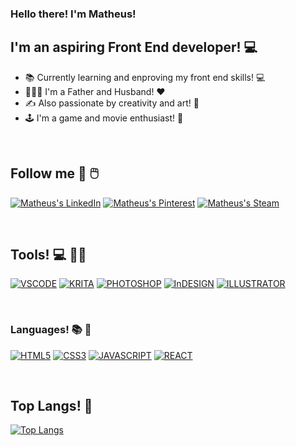 ### Hello there! I'm Matheus!

## I'm an aspiring Front End developer! :computer:	

- :books: Currently learning and enproving my front end skills! :computer:
- :family_man_woman_boy: I'm a Father and Husband! :heart:
- :writing_hand: Also passionate by creativity and art! :art:
- :joystick: I'm a game and movie enthusiast! :movie_camera:

<br />

## Follow me :iphone: :computer_mouse:
[![Matheus's LinkedIn](https://img.shields.io/badge/LinkedIn-0077B5?style=for-the-badge&logo=linkedin&logoColor=white)](https://www.linkedin.com/in/matheusbquadros/)
[![Matheus's Pinterest](https://img.shields.io/badge/Pinterest-%23E60023.svg?&style=for-the-badge&logo=Pinterest&logoColor=white)](https://br.pinterest.com/baptistadequadros)
[![Matheus's Steam](https://img.shields.io/badge/Steam-000000?style=for-the-badge&logo=steam&logoColor=white)](https://steamcommunity.com/id/faylexbr/)

<br />

## Tools! :computer: :artist:
[![VSCODE](https://img.shields.io/badge/Visual_Studio_Code-0078D4?style=for-the-badge&logo=visual%20studio%20code&logoColor=white)]()
[![KRITA](https://img.shields.io/badge/Krita-203759?style=for-the-badge&logo=krita&logoColor=EEF37B)]()
[![PHOTOSHOP](https://img.shields.io/badge/Adobe%20Photoshop-31A8FF?style=for-the-badge&logo=Adobe%20Photoshop&logoColor=black)]()
[![InDESIGN](https://img.shields.io/badge/Adobe%20InDesign-FF3366?style=for-the-badge&logo=Adobe%20InDesign&logoColor=white)]()
[![ILLUSTRATOR](https://img.shields.io/badge/Adobe%20Illustrator-FF9A00?style=for-the-badge&logo=adobe%20illustrator&logoColor=white)]()

<br />

### Languages! :books: :metal: 

[![HTML5](https://img.shields.io/badge/HTML5-E34F26?style=for-the-badge&logo=html5&logoColor=white)]()
[![CSS3](https://img.shields.io/badge/CSS3-1572B6?style=for-the-badge&logo=css3&logoColor=white)]()
[![JAVASCRIPT](https://img.shields.io/badge/JavaScript-323330?style=for-the-badge&logo=javascript&logoColor=F7DF1E)]()
[![REACT](https://img.shields.io/badge/React-20232A?style=for-the-badge&logo=react&logoColor=61DAFB)]()

<br />

## Top Langs! :mag_right:

[![Top Langs](https://github-readme-stats.vercel.app/api/top-langs/?username=anuraghazra&layout=compact)](https://github.com/anuraghazra/github-readme-stats)

